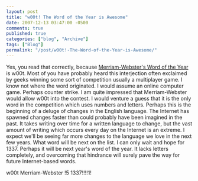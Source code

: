 ```yaml
---
layout: post
title: "w00t! The Word of the Year is Awesome"
date: 2007-12-13 03:47:00 -0500
comments: true
published: true
categories: ["blog", "Archive"]
tags: ["Blog"]
permalink: "/post/w00t!-The-Word-of-the-Year-is-Awesome/"
---
```

<!-- more -->



<p>Yes, you read that correctly, because&nbsp;<a href="http://www.merriam-webster.com/info/07words.htm">Merriam-Webster's Word of the Year</a> is w00t. Most of you have probably heard this interjection often exclaimed by geeks winning some sort of competition usually a multiplayer game. I know not where the word originated. I would assume an online computer game. Perhaps counter strike. I am quite impressed that Merriam-Webster would allow w00t into the contest. I would venture a guess that it is the only word in the competition which uses numbers and letters. Perhaps this is the beginning of a deluge of changes in the English language. The Internet has spawned changes faster than could probably have been imagined in the past. It takes writing over time for a written language to change, but the vast amount of writing which occurs every day on the Internet is an extreme. I expect we'll be seeing far more changes to the language we love in the next few years. What word will be next on the list. I can only wait and hope for 1337. Perhaps it will be next year's word of the year. It lacks letters completely, and overcoming that hindrance will surely pave the way for future Internet-based words.</p>
<p>w00t Merriam-Webster !5 1337!!!!1!</p>
